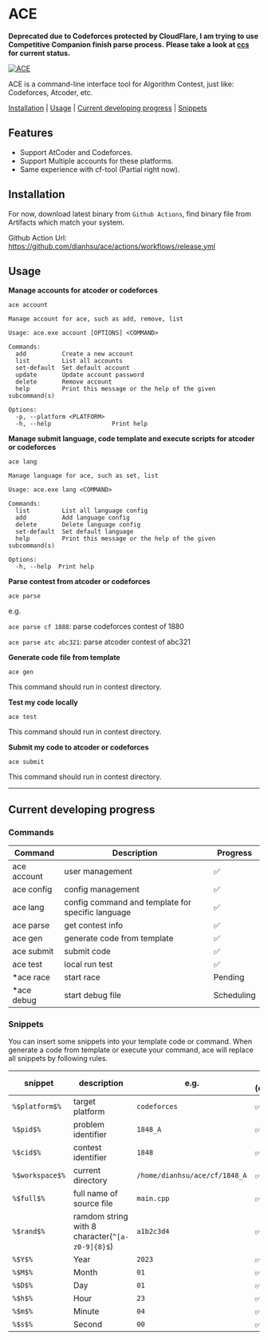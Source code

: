 # ACE

**Deprecated due to Codeforces protected by CloudFlare, I am trying to use Competitive Companion finish parse process.**
**Please take a look at [ccs](https://github.com/dianhsu-official/ccs) for current status.**

[![ACE](https://github.com/dianhsu/ace/actions/workflows/test.yml/badge.svg)](https://github.com/dianhsu/ace/actions/workflows/test.yml)


ACE is a command-line interface tool for Algorithm Contest, just like: Codeforces, Atcoder, etc.

[Installation](#installation) | [Usage](#usage) | [Current developing progress](#current-developing-progress) | [Snippets](#snippets)

## Features
- Support AtCoder and Codeforces.
- Support Multiple accounts for these platforms.
- Same experience with cf-tool (Partial right now).



## Installation

For now, download latest binary from `Github Actions`, find binary file from Artifacts which match your system.

Github Action Url: https://github.com/dianhsu/ace/actions/workflows/release.yml

## Usage

**Manage accounts for atcoder or codeforces**

`ace account` 

```
Manage account for ace, such as add, remove, list

Usage: ace.exe account [OPTIONS] <COMMAND>

Commands:
  add          Create a new account
  list         List all accounts
  set-default  Set default account
  update       Update account password
  delete       Remove account
  help         Print this message or the help of the given subcommand(s)

Options:
  -p, --platform <PLATFORM>
  -h, --help                 Print help
```

**Manage submit language, code template and execute scripts for atcoder or codeforces**

`ace lang`

```
Manage language for ace, such as set, list

Usage: ace.exe lang <COMMAND>

Commands:
  list         List all language config
  add          Add language config
  delete       Delete language config
  set-default  Set default language
  help         Print this message or the help of the given subcommand(s)

Options:
  -h, --help  Print help
```

**Parse contest from atcoder or codeforces**

`ace parse`

e.g. 

`ace parse cf 1888`: parse codeforces contest of 1880

`ace parse atc abc321`: parse atcoder contest of abc321


**Generate code file from template**

`ace gen`

This command should run in contest directory.

**Test my code locally**

`ace test`

This command should run in contest directory.

**Submit my code to atcoder or codeforces**

`ace submit`

This command should run in contest directory.

----------------
## Current developing progress

### Commands


| Command     | Description                                       | Progress   |
| ----------- | ------------------------------------------------- | ---------- |
| ace account | user management                                   | ✅          |
| ace config  | config management                                 | ✅          |
| ace lang    | config command and template for specific language | ✅          |
| ace parse   | get contest info                                  | ✅          |
| ace gen     | generate code from template                       | ✅          |
| ace submit  | submit code                                       | ✅          |
| ace test    | local run test                                    | ✅          |
| *ace race   | start race                                        | Pending    |
| *ace debug  | start debug file                                  | Scheduling |

### Snippets

You can insert some snippets into your template code or command. When generate a code from template or execute your command, ace will replace all snippets by following rules.

| snippet         | description                                     | e.g.                          | Capability (code/command) |
| --------------- | ----------------------------------------------- | ----------------------------- | ------------------------- |
| `%$platform$%`  | target platform                                 | `codeforces`                  | ✅/️✅                       |
| `%$pid$%`       | problem identifier                              | `1848_A`                      | ✅/️✅                       |
| `%$cid$%`       | contest identifier                              | `1848`                        | ✅/️✅                       |
| `%$workspace$%` | current directory                               | `/home/dianhsu/ace/cf/1848_A` | ✅/✅                       |
| `%$full$%`      | full name of source file                        | `main.cpp`                    | ✅/✅                       |
| `%$rand$%`      | ramdom string with 8 character(`^[a-z0-9]{8}$`) | `a1b2c3d4`                    | ✅/✅                       |
| `%$Y$%`         | Year                                            | `2023`                        | ✅/✅                       |
| `%$M$%`         | Month                                           | `01`                          | ✅/✅                       |
| `%$D$%`         | Day                                             | `01`                          | ✅/✅                       |
| `%$h$%`         | Hour                                            | `23`                          | ✅/✅                       |
| `%$m$%`         | Minute                                          | `04`                          | ✅/✅                       |
| `%$s$%`         | Second                                          | `00`                          | ✅/✅                       |
